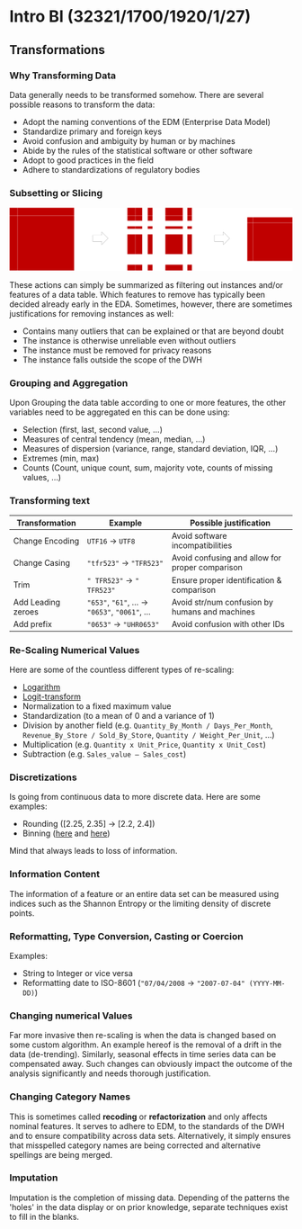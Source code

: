 # Intro BI (32321/1700/1920/1/27)

## Transformations

### Why Transforming Data

Data generally needs to be transformed somehow. There are several possible reasons to transform the data:

- Adopt the naming conventions of the EDM (Enterprise Data Model)
- Standardize primary and foreign keys
- Avoid confusion and ambiguity by human or by machines
- Abide by the rules of the statistical software or other software
- Adopt to good practices in the field
- Adhere to standardizations of regulatory bodies

### Subsetting or Slicing

![Subsetting](Media/Subsetting.png)

These actions can simply be summarized as filtering out instances and/or features of a data table. Which features to remove has typically been decided already early in the EDA. Sometimes, however, there are sometimes justifications for removing instances as well:

- Contains many outliers that can be explained or that are beyond doubt
- The instance is otherwise unreliable even without outliers
- The instance must be removed for privacy reasons
- The instance falls outside the scope of the DWH

### Grouping and Aggregation

Upon Grouping the data table according to one or more features, the other variables need to be aggregated en this can be done using:

- Selection (first, last, second value, &hellip;)
- Measures of central tendency (mean, median, &hellip;)
- Measures of dispersion (variance, range, standard deviation, IQR, &hellip;)
- Extremes (min, max)
- Counts (Count, unique count, sum, majority vote, counts of missing values, &hellip;)

### Transforming text

|Transformation|Example|Possible justification|
|-|-|-|
|Change Encoding|`UTF16` &rarr; `UTF8`|Avoid software incompatibilities|
|Change Casing|`"tfr523"` &rarr; `"TFR523"`|Avoid confusing and allow for proper comparison|
|Trim|`" TFR523"` &rarr; `" TFR523"`|Ensure proper identification & comparison|
|Add Leading zeroes|`"653"`, `"61"`, &hellip; &rarr; `"0653"`, `"0061"`, &hellip;|Avoid str/num confusion by humans and machines|
|Add prefix|`"0653"` &rarr; `"UHR0653"`|Avoid confusion with other IDs|

### Re-Scaling Numerical Values

Here are some of the countless different types of re-scaling:

- [Logarithm](https://www.medcalc.org/manual/_help/images/logtransformation.png)
- [Logit-transform](https://miro.medium.com/max/1244/1*vEiAxU_mVmFIOvf-xzTolw.png)
- Normalization to a fixed maximum value
- Standardization (to a mean of 0 and a variance of 1)
- Division by another field (e.g. `Quantity_By_Month / Days_Per_Month`, `Revenue_By_Store / Sold_By_Store`, `Quantity / Weight_Per_Unit`, &hellip;)
- Multiplication (e.g. `Quantity x Unit_Price`, `Quantity x Unit_Cost`)
- Subtraction (e.g. `Sales_value – Sales_cost`)

### Discretizations

Is going from continuous data to more discrete data. Here are some examples:

- Rounding ([2.25, 2.35] &rarr; [2.2, 2.4])
- Binning ([here](https://docs.tibco.com/pub/sfire-bauthor/7.5.0/doc/html/en-US/GUID-DE9E9072-F026-4E05-BB89-6AB803917351-display.png) and [here](https://blogs.sas.com/content/iml/files/2013/07/bin2d2.png))

Mind that 
 always leads to loss of information.

### Information Content

The information of a feature or an entire data set can be measured using indices such as the Shannon Entropy or the limiting density of discrete points.

### Reformatting, Type Conversion, Casting or Coercion

Examples:

- String to Integer or vice versa
- Reformatting date to ISO-8601 (`"07/04/2008` &rarr; `"2007-07-04" (YYYY-MM-DD)`)

### Changing numerical Values 

Far more invasive then re-scaling is when the data is changed based on some custom algorithm. An example hereof is the removal of a drift in the data (de-trending). Similarly, seasonal effects in time series data can be compensated away. Such changes can obviously impact the outcome of the analysis significantly and needs thorough justification.

### Changing Category Names

This is sometimes called **recoding** or **refactorization** and only affects nominal features. It serves to adhere to EDM, to the standards of the DWH and to ensure compatibility across data sets. Alternatively, it simply ensures that misspelled category names are being corrected and alternative spellings are being merged.

### Imputation

Imputation is the completion of missing data. Depending of the patterns the 'holes' in the data display or on prior knowledge, separate techniques exist to fill in the blanks.
